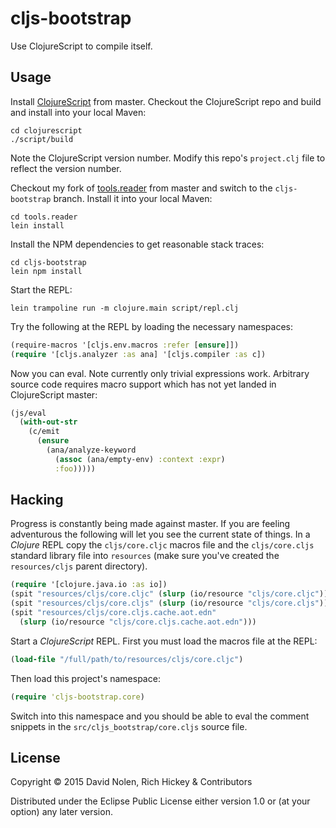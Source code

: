 # cljs-bootstrap

Use ClojureScript to compile itself.

## Usage

Install [ClojureScript](http://github.com/clojure/clojurescript) from master. 
Checkout the ClojureScript repo and build and install into your local Maven:

```
cd clojurescript
./script/build
```

Note the ClojureScript version number. Modify this repo's `project.clj` file to
reflect the version number. 

Checkout my fork of [tools.reader](https://github.com/swannodette/tools.reader) 
from master and switch to the `cljs-bootstrap` branch. Install it into your 
local Maven:

```
cd tools.reader
lein install
```

Install the NPM dependencies to get reasonable stack traces:

```
cd cljs-bootstrap
lein npm install
```

Start the REPL:

```
lein trampoline run -m clojure.main script/repl.clj 
```

Try the following at the REPL by loading the necessary namespaces:

```clj
(require-macros '[cljs.env.macros :refer [ensure]])
(require '[cljs.analyzer :as ana] '[cljs.compiler :as c])
```

Now you can eval. Note currently only trivial expressions work. Arbitrary
source code requires macro support which has not yet landed in ClojureScript
master:

```clj
(js/eval
  (with-out-str
    (c/emit
      (ensure
        (ana/analyze-keyword
          (assoc (ana/empty-env) :context :expr)
          :foo)))))
```

## Hacking

Progress is constantly being made against master. If you are feeling
adventurous the following will let you see the current state of things. In
a *Clojure* REPL copy the `cljs/core.cljc` macros file and the `cljs/core.cljs` 
standard library file into `resources` (make sure you've created the 
`resources/cljs` parent directory).

```clj
(require '[clojure.java.io :as io])
(spit "resources/cljs/core.cljc" (slurp (io/resource "cljs/core.cljc")))
(spit "resources/cljs/core.cljs" (slurp (io/resource "cljs/core.cljs")))
(spit "resources/cljs/core.cljs.cache.aot.edn" 
  (slurp (io/resource "cljs/core.cljs.cache.aot.edn")))
```

Start a *ClojureScript* REPL. First you must load the macros file at the REPL:

```clj
(load-file "/full/path/to/resources/cljs/core.cljc")
```

Then load this project's namespace:

```clj
(require 'cljs-bootstrap.core)
```

Switch into this namespace and you should be able to eval the comment snippets
in the `src/cljs_bootstrap/core.cljs` source file.

## License

Copyright © 2015 David Nolen, Rich Hickey & Contributors

Distributed under the Eclipse Public License either version 1.0 or (at
your option) any later version.
